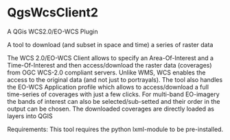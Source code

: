 QgsWcsClient2
=============

A QGis WCS2.0/EO-WCS Plugin 

A tool to download (and subset in space and time) a series of raster data

The WCS 2.0/EO-WCS Client allows to specify an Area-Of-Interest and a Time-Of-Interest and then access/download the raster data (coverages) from OGC WCS-2.0 compliant servers.
Unlike WMS, WCS enables the access to the original data (and not just to portrayals).
The tool also handles the EO-WCS Application profile which allows to access/download a full time-series of coverages with just a few clicks. For multi-band EO-imagery the bands of interest can also be selected/sub-setted and their order in the output can be chosen.
The downloaded coverages are directly loaded as layers into QGIS

Requirements: This tool requires the python lxml-module to be pre-installed. 

